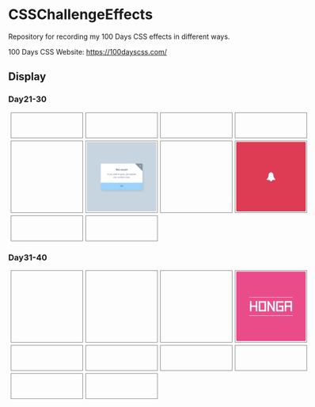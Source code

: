 # CSSChallengeEffects
Repository for recording my 100 Days CSS effects in different ways.

100 Days CSS Website: https://100dayscss.com/

## Display

<style>
  .ctr {
    display: flex;
    flex-wrap: wrap;
    gap: 5px;
    margin: 5px;
    min-width: 600px;
  }

  .ctr > * {
    flex: 0 1 24%;
    min-width: 24%;
    min-height: 50px;
    border: 1px solid #888;
    display: grid;
    place-items: center;
  }
</style>

### Day21-30

<div class="ctr">
  <div>
    <!-- day21 -->
  </div>
  <div>
    <!-- day22 -->
  </div>
  <div>
    <!-- day23 -->
  </div>
  <div>
    <!-- day24 -->
  </div>
  <div>
    <!-- day25 -->
  </div>
  <div>
    <!-- day26 -->
    <img title="Day26" src="./_results/Day26-display.gif">
  </div>
  <div>
    <!-- day27 -->
  </div>
  <div>
    <!-- day28 -->
    <img title="Day28" src="./_results/Day28-display.gif">
  </div>
  <div>
    <!-- day29 -->
  </div>
  <div>
    <!-- day30 -->
  </div>
</div>

### Day31-40

<div class="ctr">
  <div>
    <!-- day31 -->
  </div>
  <div>
    <!-- day32 -->
  </div>
  <div>
    <!-- day33 -->
  </div>
  <div>
    <!-- day34 -->
    <img title="Day34" src="./_results/Day34-display.gif">
  </div>
  <div>
    <!-- day35 -->
  </div>
  <div>
    <!-- day36 -->
  </div>
  <div>
    <!-- day37 -->
  </div>
  <div>
    <!-- day38 -->
  </div>
  <div>
    <!-- day39 -->
  </div>
  <div>
    <!-- day40 -->
  </div>
</div>
